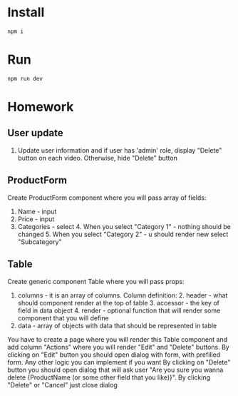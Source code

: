 # Install
```npm i```

# Run
```npm run dev```

# Homework
## User update
1. Update user information and if user has 'admin' role, display "Delete" button on each video. Otherwise, hide "Delete" button

## ProductForm
Create ProductForm component where you will pass array of fields:
1. Name - input 
2. Price - input 
3. Categories - select 
   4. When you select "Category 1" - nothing should be changed 
   5. When you select "Category 2" - u should render new select "Subcategory"

## Table
Create generic component Table where you will pass props:
1. columns - it is an array of columns. Column definition:
   2. header - what should component render at the top of table 
   3. accessor - the key of field in data object
   4. render - optional function that will render some component that you will define 
5. data - array of objects with data that should be represented in table

You have to create a page where you will render this Table component and add column "Actions" where you will render "Edit" and "Delete" buttons. 
By clicking on "Edit" button you should open dialog with form, with prefilled form. Any other logic you can implement if you want
By clicking on "Delete" button you should open dialog that will ask user "Are you sure you wanna delete {ProductName (or some other field that you like)}". By clicking "Delete" or "Cancel" just close dialog

